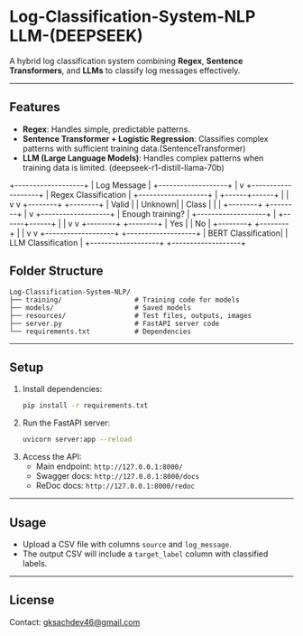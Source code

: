 # Log-Classification-System-NLP LLM-(DEEPSEEK)


A hybrid log classification system combining **Regex**, **Sentence Transformers**, and **LLMs** to classify log messages effectively.

---

## **Features**
- **Regex**: Handles simple, predictable patterns.
- **Sentence Transformer + Logistic Regression**: Classifies complex patterns with sufficient training data.(SentenceTransformer)
- **LLM (Large Language Models)**: Handles complex patterns when training data is limited. (deepseek-r1-distill-llama-70b)

+-------------------+
|   Log Message     |
+-------------------+
          |
          v
+-------------------+
| Regex Classification |
+-------------------+
          |
   +------+------+
   |             |
   v             v
+--------+    +--------+
| Valid  |    | Unknown|
| Class  |    |        |
+--------+    +--------+
          |
          v
+-------------------+
| Enough training?  |
+-------------------+
          |
   +------+------+
   |             |
   v             v
+--------+    +--------+
|  Yes   |    |   No   |
+--------+    +--------+
          |             |
          v             v
+-------------------+  +-------------------+
| BERT Classification|  | LLM Classification |
+-------------------+  +-------------------+



## **Folder Structure**
```
Log-Classification-System-NLP/
├── training/                  # Training code for models
├── models/                    # Saved models
├── resources/                 # Test files, outputs, images
├── server.py                  # FastAPI server code
└── requirements.txt           # Dependencies
```

---

## **Setup**
1. Install dependencies:
   ```bash
   pip install -r requirements.txt
   ```
2. Run the FastAPI server:
   ```bash
   uvicorn server:app --reload
   ```
3. Access the API:
   - Main endpoint: `http://127.0.0.1:8000/`
   - Swagger docs: `http://127.0.0.1:8000/docs`
   - ReDoc docs: `http://127.0.0.1:8000/redoc`

---

## **Usage**
- Upload a CSV file with columns `source` and `log_message`.
- The output CSV will include a `target_label` column with classified labels.

---

## **License**

Contact: [gksachdev46@gmail.com](mailto:gksachdev46@gmail.com)
